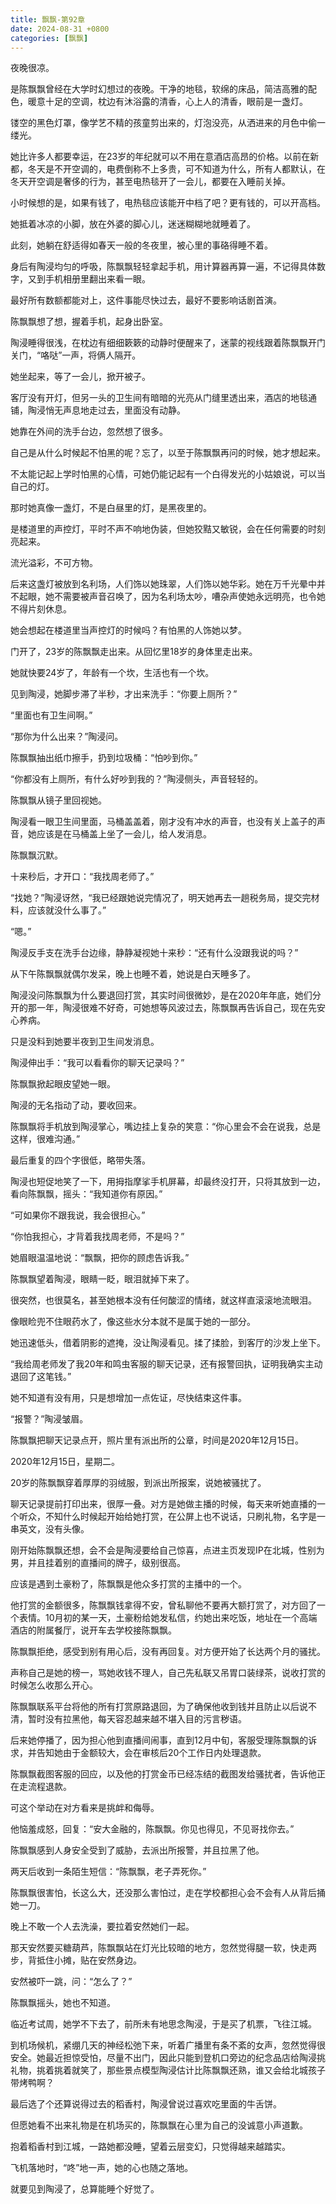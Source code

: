 ```yaml
---
title: 飘飘-第92章
date: 2024-08-31 +0800
categories: [飘飘]
---
```


夜晚很凉。

是陈飘飘曾经在大学时幻想过的夜晚。干净的地毯，软绵的床品，简洁高雅的配色，暖意十足的空调，枕边有沐浴露的清香，心上人的清香，眼前是一盏灯。

镂空的黑色灯罩，像学艺不精的孩童剪出来的，灯泡没亮，从洒进来的月色中偷一缕光。

她比许多人都要幸运，在23岁的年纪就可以不用在意酒店高昂的价格。以前在新都，冬天是不开空调的，电费倒称不上多贵，可不知道为什么，所有人都默认，在冬天开空调是奢侈的行为，甚至电热毯开了一会儿，都要在入睡前关掉。

小时候想的是，如果有钱了，电热毯应该能开中档了吧？更有钱的，可以开高档。

她抵着冰凉的小脚，放在外婆的脚心儿，迷迷糊糊地就睡着了。

此刻，她躺在舒适得如春天一般的冬夜里，被心里的事硌得睡不着。

身后有陶浸均匀的呼吸，陈飘飘轻轻拿起手机，用计算器再算一遍，不记得具体数字，又到手机相册里翻出来看一眼。

最好所有数额都能对上，这件事能尽快过去，最好不要影响话剧首演。

陈飘飘想了想，握着手机，起身出卧室。

陶浸睡得很浅，在枕边有细细簌簌的动静时便醒来了，迷蒙的视线跟着陈飘飘开门关门，“咯哒”一声，将俩人隔开。

她坐起来，等了一会儿，掀开被子。

客厅没有开灯，但另一头的卫生间有暗暗的光亮从门缝里透出来，酒店的地毯通铺，陶浸悄无声息地走过去，里面没有动静。

她靠在外间的洗手台边，忽然想了很多。

自己是从什么时候起不怕黑的呢？忘了，以至于陈飘飘再问的时候，她才想起来。

不太能记起上学时怕黑的心情，可她仍能记起有一个白得发光的小姑娘说，可以当自己的灯。

那时她真像一盏灯，不是白昼里的灯，是黑夜里的。

是楼道里的声控灯，平时不声不响地伪装，但她狡黠又敏锐，会在任何需要的时刻亮起来。

流光溢彩，不可方物。

后来这盏灯被放到名利场，人们饰以她珠翠，人们饰以她华彩。她在万千光晕中并不起眼，她不需要被声音召唤了，因为名利场太吵，嘈杂声使她永远明亮，也令她不得片刻休息。

她会想起在楼道里当声控灯的时候吗？有怕黑的人饰她以梦。

门开了，23岁的陈飘飘走出来。从回忆里18岁的身体里走出来。

她就快要24岁了，年龄有一个坎，生活也有一个坎。

见到陶浸，她脚步滞了半秒，才出来洗手：“你要上厕所？”

“里面也有卫生间啊。”

“那你为什么出来？”陶浸问。

陈飘飘抽出纸巾擦手，扔到垃圾桶：“怕吵到你。”

“你都没有上厕所，有什么好吵到我的？”陶浸侧头，声音轻轻的。

陈飘飘从镜子里回视她。

陶浸看一眼卫生间里面，马桶盖盖着，刚才没有冲水的声音，也没有关上盖子的声音，她应该是在马桶盖上坐了一会儿，给人发消息。

陈飘飘沉默。

十来秒后，才开口：“我找周老师了。”

“找她？”陶浸讶然，“我已经跟她说完情况了，明天她再去一趟税务局，提交完材料，应该就没什么事了。”

“嗯。”

陶浸反手支在洗手台边缘，静静凝视她十来秒：“还有什么没跟我说的吗？”

从下午陈飘飘就偶尔发呆，晚上也睡不着，她说是白天睡多了。

陶浸没问陈飘飘为什么要退回打赏，其实时间很微妙，是在2020年年底，她们分开的那一年，陶浸很难不好奇，可她想等风波过去，陈飘飘再告诉自己，现在先安心养病。

只是没料到她要半夜到卫生间发消息。

陶浸伸出手：“我可以看看你的聊天记录吗？”

陈飘飘掀起眼皮望她一眼。

陶浸的无名指动了动，要收回来。

陈飘飘将手机放到陶浸掌心，嘴边挂上复杂的笑意：“你心里会不会在说我，总是这样，很难沟通。”

最后重复的四个字很低，略带失落。

陶浸也短促地笑了一下，用拇指摩挲手机屏幕，却最终没打开，只将其放到一边，看向陈飘飘，摇头：“我知道你有原因。”

“可如果你不跟我说，我会很担心。”

“你怕我担心，才背着我找周老师，不是吗？”

她眉眼温温地说：“飘飘，把你的顾虑告诉我。”

陈飘飘望着陶浸，眼睛一眨，眼泪就掉下来了。

很突然，也很莫名，甚至她根本没有任何酸涩的情绪，就这样直滚滚地流眼泪。

像眼睑兜不住眼药水了，像这些水分本就不是属于她的一部分。

她迅速低头，借着阴影的遮掩，没让陶浸看见。揉了揉脸，到客厅的沙发上坐下。

“我给周老师发了我20年和鸣虫客服的聊天记录，还有报警回执，证明我确实主动退回了这笔钱。”

她不知道有没有用，只是想增加一点佐证，尽快结束这件事。

“报警？”陶浸皱眉。

陈飘飘把聊天记录点开，照片里有派出所的公章，时间是2020年12月15日。

2020年12月15日，星期二。

20岁的陈飘飘穿着厚厚的羽绒服，到派出所报案，说她被骚扰了。

聊天记录提前打印出来，很厚一叠。对方是她做主播的时候，每天来听她直播的一个听众，不知什么时候起开始给她打赏，在公屏上也不说话，只刷礼物，名字是一串英文，没有头像。

刚开始陈飘飘还想，会不会是陶浸要给自己惊喜，点进主页发现IP在北城，性别为男，并且挂着别的直播间的牌子，级别很高。

应该是遇到土豪粉了，陈飘飘是他众多打赏的主播中的一个。

他打赏的金额很多，陈飘飘钱拿得不安，曾私聊他不要再大额打赏了，对方回了一个表情。10月初的某一天，土豪粉给她发私信，约她出来吃饭，地址在一个高端酒店的附属餐厅，说开车去学校接陈飘飘。

陈飘飘拒绝，感受到别有用心后，没有再回复。对方便开始了长达两个月的骚扰。

声称自己是她的榜一，骂她收钱不理人，自己先私联又吊胃口装绿茶，说收打赏的时候怎么收那么开心。

陈飘飘联系平台将他的所有打赏原路退回，为了确保他收到钱并且防止以后说不清，暂时没有拉黑他，每天容忍越来越不堪入目的污言秽语。

后来她停播了，因为担心他到直播间闹事，直到12月中旬，客服受理陈飘飘的诉求，并告知她由于金额较大，会在审核后20个工作日内处理退款。

陈飘飘截图客服的回应，以及他的打赏金币已经冻结的截图发给骚扰者，告诉他正在走流程退款。

可这个举动在对方看来是挑衅和侮辱。

他恼羞成怒，回复：“安大金融的，陈飘飘。你见也得见，不见哥找你去。”

陈飘飘感到人身安全受到了威胁，去派出所报警，并且拉黑了他。

两天后收到一条陌生短信：“陈飘飘，老子弄死你。”

陈飘飘很害怕，长这么大，还没那么害怕过，走在学校都担心会不会有人从背后捅她一刀。

晚上不敢一个人去洗澡，要拉着安然她们一起。

那天安然要买糖葫芦，陈飘飘站在灯光比较暗的地方，忽然觉得腿一软，快走两步，背抵住小摊，贴在安然身边。

安然被吓一跳，问：“怎么了？”

陈飘飘摇头，她也不知道。

临近考试周，她学不下去了，前所未有地思念陶浸，于是买了机票，飞往江城。

到机场候机，紧绷几天的神经松弛下来，听着广播里有条不紊的女声，忽然觉得很安全。她最近担惊受怕，尽量不出门，因此只能到登机口旁边的纪念品店给陶浸挑礼物，挑着挑着就笑了，那些景点模型陶浸估计比陈飘飘还熟，谁又会给北城孩子带烤鸭啊？

最后选了个还算说得过去的稻香村，陶浸曾说过喜欢吃里面的牛舌饼。

但愿她看不出来礼物是在机场买的，陈飘飘在心里为自己的没诚意小声道歉。

抱着稻香村到江城，一路她都没睡，望着云层变幻，只觉得越来越踏实。

飞机落地时，“咚”地一声，她的心也随之落地。

就要见到陶浸了，总算能睡个好觉了。

